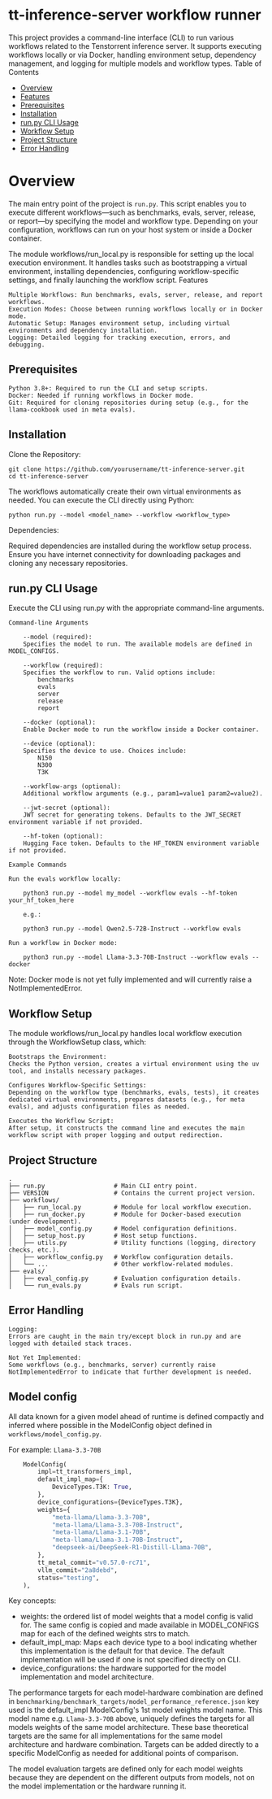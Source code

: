 # tt-inference-server workflow runner

This project provides a command-line interface (CLI) to run various workflows related to the Tenstorrent inference server. It supports executing workflows locally or via Docker, handling environment setup, dependency management, and logging for multiple models and workflow types.
Table of Contents

- [Overview](#overview)
- [Features](#features)
- [Prerequisites](#prerequisites)
- [Installation](#installation)
- [run.py CLI Usage](#runpy-cli-usage)
- [Workflow Setup](#workflow-setup)
- [Project Structure](#project-structure)
- [Error Handling](#error-handling)

# Overview

The main entry point of the project is `run.py`. This script enables you to execute different workflows—such as benchmarks, evals, server, release, or report—by specifying the model and workflow type. Depending on your configuration, workflows can run on your host system or inside a Docker container.

The module workflows/run_local.py is responsible for setting up the local execution environment. It handles tasks such as bootstrapping a virtual environment, installing dependencies, configuring workflow-specific settings, and finally launching the workflow script.
Features

    Multiple Workflows: Run benchmarks, evals, server, release, and report workflows.
    Execution Modes: Choose between running workflows locally or in Docker mode.
    Automatic Setup: Manages environment setup, including virtual environments and dependency installation.
    Logging: Detailed logging for tracking execution, errors, and debugging.

## Prerequisites

    Python 3.8+: Required to run the CLI and setup scripts.
    Docker: Needed if running workflows in Docker mode.
    Git: Required for cloning repositories during setup (e.g., for the llama-cookbook used in meta evals).

## Installation

Clone the Repository:
```
git clone https://github.com/yourusername/tt-inference-server.git
cd tt-inference-server
```

The workflows automatically create their own virtual environments as needed. You can execute the CLI directly using Python:
```
python run.py --model <model_name> --workflow <workflow_type>
```
Dependencies:

Required dependencies are installed during the workflow setup process. Ensure you have internet connectivity for downloading packages and cloning any necessary repositories.

## run.py CLI Usage

Execute the CLI using run.py with the appropriate command-line arguments.
```
Command-line Arguments

    --model (required):
    Specifies the model to run. The available models are defined in MODEL_CONFIGS.

    --workflow (required):
    Specifies the workflow to run. Valid options include:
        benchmarks
        evals
        server
        release
        report

    --docker (optional):
    Enable Docker mode to run the workflow inside a Docker container.

    --device (optional):
    Specifies the device to use. Choices include:
        N150
        N300
        T3K

    --workflow-args (optional):
    Additional workflow arguments (e.g., param1=value1 param2=value2).

    --jwt-secret (optional):
    JWT secret for generating tokens. Defaults to the JWT_SECRET environment variable if not provided.

    --hf-token (optional):
    Hugging Face token. Defaults to the HF_TOKEN environment variable if not provided.

Example Commands

Run the evals workflow locally:

    python3 run.py --model my_model --workflow evals --hf-token your_hf_token_here

    e.g.:

    python3 run.py --model Qwen2.5-72B-Instruct --workflow evals

Run a workflow in Docker mode:

    python3 run.py --model Llama-3.3-70B-Instruct --workflow evals --docker
```
Note: Docker mode is not yet fully implemented and will currently raise a NotImplementedError.


## Workflow Setup

The module workflows/run_local.py handles local workflow execution through the WorkflowSetup class, which:

    Bootstraps the Environment:
    Checks the Python version, creates a virtual environment using the uv tool, and installs necessary packages.

    Configures Workflow-Specific Settings:
    Depending on the workflow type (benchmarks, evals, tests), it creates dedicated virtual environments, prepares datasets (e.g., for meta evals), and adjusts configuration files as needed.

    Executes the Workflow Script:
    After setup, it constructs the command line and executes the main workflow script with proper logging and output redirection.

## Project Structure
```
.
├── run.py                   # Main CLI entry point.
├── VERSION                  # Contains the current project version.
├── workflows/
│   ├── run_local.py         # Module for local workflow execution.
│   ├── run_docker.py        # Module for Docker-based execution (under development).
│   ├── model_config.py      # Model configuration definitions.
│   ├── setup_host.py        # Host setup functions.
│   ├── utils.py             # Utility functions (logging, directory checks, etc.).
│   ├── workflow_config.py   # Workflow configuration details.
│   └── ...                  # Other workflow-related modules.
├── evals/
│   ├── eval_config.py       # Evaluation configuration details.
│   └── run_evals.py         # Evals run script.
```
## Error Handling

    Logging:
    Errors are caught in the main try/except block in run.py and are logged with detailed stack traces.

    Not Yet Implemented:
    Some workflows (e.g., benchmarks, server) currently raise NotImplementedError to indicate that further development is needed.


## Model config

All data known for a given model ahead of runtime is defined compactly and inferred where possible in the ModelConfig object defined in `workflows/model_config.py`.

For example: `Llama-3.3-70B`
```python
    ModelConfig(
        impl=tt_transformers_impl,
        default_impl_map={
            DeviceTypes.T3K: True,
        },
        device_configurations={DeviceTypes.T3K},
        weights={
            "meta-llama/Llama-3.3-70B",
            "meta-llama/Llama-3.3-70B-Instruct",
            "meta-llama/Llama-3.1-70B",
            "meta-llama/Llama-3.1-70B-Instruct",
            "deepseek-ai/DeepSeek-R1-Distill-Llama-70B",
        },
        tt_metal_commit="v0.57.0-rc71",
        vllm_commit="2a8debd",
        status="testing",
    ),
```
Key concepts:

* weights: the ordered list of model weights that a model config is valid for. The same config is copied and made available in MODEL_CONFIGS map for each of the defined weights strs to match.
* default_impl_map: Maps each device type to a bool indicating whether this implementation is the default for that device. The default implementation will be used if one is not specified directly on CLI.
* device_configurations: the hardware supported for the model implementation and model architecture.

The performance targets for each model-hardware combination are defined in `benchmarking/benchmark_targets/model_performance_reference.json` key used is the default_impl ModelConfig's 1st model weights model name. This model name e.g. `Llama-3.3-70B` above, uniquely defines the targets for all models weights of the same model architecture. These base theoretical targets are the same for all implementations for the same model architecture and hardware combination. Targets can be added directly to a specific ModelConfig as needed for additional points of comparison.

The model evaluation targets are defined only for each model weights because they are dependent on the different outputs from models, not on the model implementation or the hardware running it.
